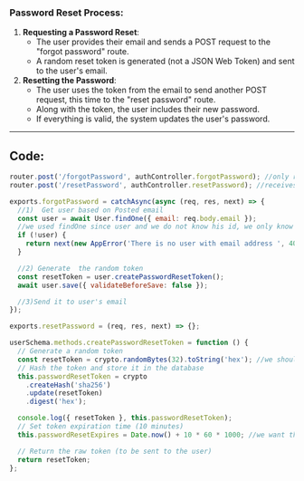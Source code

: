### Password Reset Process:

1. **Requesting a Password Reset**:
   - The user provides their email and sends a POST request to the "forgot password" route.
   - A random reset token is generated (not a JSON Web Token) and sent to the user's email.
2. **Resetting the Password**:
   - The user uses the token from the email to send another POST request, this time to the "reset password" route.
   - Along with the token, the user includes their new password.
   - If everything is valid, the system updates the user's password.

---

## Code:

```js
router.post('/forgotPassword', authController.forgotPassword); //only receives email address.
router.post('/resetPassword', authController.resetPassword); //receives token and the  new password.
```

```jsx
exports.forgotPassword = catchAsync(async (req, res, next) => {
  //1)  Get user based on Posted email
  const user = await User.findOne({ email: req.body.email });
  //we used findOne since user and we do not know his id, we only know his emailID, so we are trying to find him with his email.
  if (!user) {
    return next(new AppError('There is no user with email address ', 404));
  }

  //2) Generate  the random token
  const resetToken = user.createPasswordResetToken();
  await user.save({ validateBeforeSave: false });

  //3)Send it to user's email
});

exports.resetPassword = (req, res, next) => {};
```

```js
userSchema.methods.createPasswordResetToken = function () {
  // Generate a random token
  const resetToken = crypto.randomBytes(32).toString('hex'); //we should not directly store this token in DB.
  // Hash the token and store it in the database
  this.passwordResetToken = crypto
    .createHash('sha256')
    .update(resetToken)
    .digest('hex');

  console.log({ resetToken }, this.passwordResetToken);
  // Set token expiration time (10 minutes)
  this.passwordResetExpires = Date.now() + 10 * 60 * 1000; //we want the token to be expire in 10 mns: in millie seconds

  // Return the raw token (to be sent to the user)
  return resetToken;
};
```
